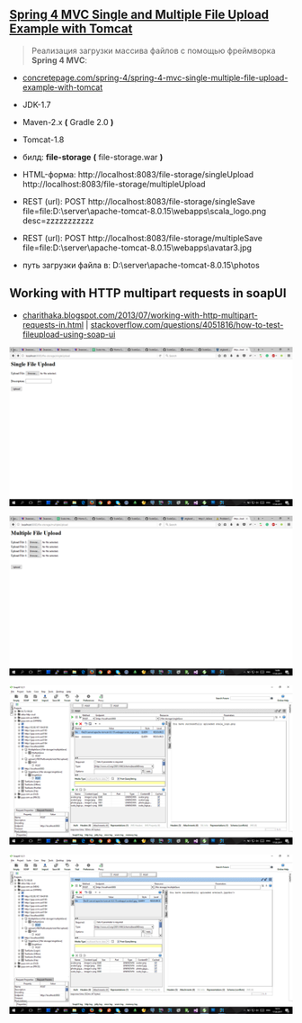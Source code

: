 
[Spring 4 MVC Single and Multiple File Upload Example with Tomcat](http://www.concretepage.com/spring-4/spring-4-mvc-single-multiple-file-upload-example-with-tomcat)
----------------------------------------------------------------
> Реализация загрузки массива файлов с помощью фреймворка **Spring 4 MVC**:

- [concretepage.com/spring-4/spring-4-mvc-single-multiple-file-upload-example-with-tomcat](http://www.concretepage.com/spring-4/spring-4-mvc-single-multiple-file-upload-example-with-tomcat)
- JDK-1.7
- Maven-2.x  **(** Gradle 2.0 **)**
- Tomcat-1.8

- билд: **file-storage**  **(** file-storage.war **)**
- HTML-форма: http://localhost:8083/file-storage/singleUpload   http://localhost:8083/file-storage/multipleUpload
- REST (url): POST   http://localhost:8083/file-storage/singleSave   file=file:D:\server\apache-tomcat-8.0.15\webapps\scala_logo.png   desc=zzzzzzzzzzz
- REST (url): POST   http://localhost:8083/file-storage/multipleSave   file=file:D:\server\apache-tomcat-8.0.15\webapps\avatar3.jpg
- путь загрузки файла в: D:\server\apache-tomcat-8.0.15\photos



Working with HTTP multipart requests in soapUI
----------------------------------------------

* [charithaka.blogspot.com/2013/07/working-with-http-multipart-requests-in.html](http://charithaka.blogspot.com/2013/07/working-with-http-multipart-requests-in.html) | [stackoverflow.com/questions/4051816/how-to-test-fileupload-using-soap-ui](http://stackoverflow.com/questions/4051816/how-to-test-fileupload-using-soap-ui)


![jHXQNg](jHXQNg.png)

![OkhCou](OkhCou.png)

![Vgw2W9](Vgw2W9.png)

![1EO4ul](1EO4ul.png)
